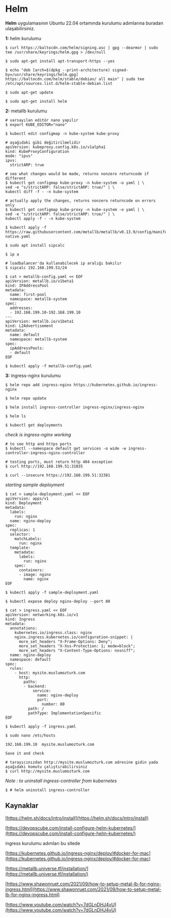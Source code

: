 # Helm
**Helm** uygulamasının Ubuntu 22.04 ortamında kurulumu adımlarına buradan ulaşabilirsiniz.


**1:** helm kurulumu

```shell
$ curl https://baltocdn.com/helm/signing.asc | gpg --dearmor | sudo tee /usr/share/keyrings/helm.gpg > /dev/null

$ sudo apt-get install apt-transport-https --yes

$ echo "deb [arch=$(dpkg --print-architecture) signed-by=/usr/share/keyrings/helm.gpg] https://baltocdn.com/helm/stable/debian/ all main" | sudo tee /etc/apt/sources.list.d/helm-stable-debian.list

$ sudo apt-get update

$ sudo apt-get install helm
```
**2:** metallb kurulumu

```shell
# varsayılan editör nano yapılır
$ export KUBE_EDITOR="nano"

$ kubectl edit configmap -n kube-system kube-proxy

# aşağıdaki gibi değitirilmelidir
apiVersion: kubeproxy.config.k8s.io/v1alpha1
kind: KubeProxyConfiguration
mode: "ipvs"
ipvs:
  strictARP: true

# see what changes would be made, returns nonzero returncode if different
$ kubectl get configmap kube-proxy -n kube-system -o yaml | \
sed -e "s/strictARP: false/strictARP: true/" | \
kubectl diff -f - -n kube-system

# actually apply the changes, returns nonzero returncode on errors only
$ kubectl get configmap kube-proxy -n kube-system -o yaml | \
sed -e "s/strictARP: false/strictARP: true/" | \
kubectl apply -f - -n kube-system

$ kubectl apply -f https://raw.githubusercontent.com/metallb/metallb/v0.13.9/config/manifests/metallb-native.yaml

$ sudo apt install sipcalc

$ ip a

# loadbalancer'da kullanabilecek ip aralığı bakılır
$ sipcalc 192.168.199.51/24

$ cat > metallb-config.yaml << EOF
apiVersion: metallb.io/v1beta1
kind: IPAddressPool
metadata:
  name: first-pool
  namespace: metallb-system
spec:
  addresses:
  - 192.168.199.10-192.168.199.10
---
apiVersion: metallb.io/v1beta1
kind: L2Advertisement
metadata:
  name: default
  namespace: metallb-system
spec:
  ipAddressPools:
  - default
EOF

$ kubectl apply -f metallb-config.yaml

```


**3:** ingress-nginx kurulumu

```shell
$ helm repo add ingress-nginx https://kubernetes.github.io/ingress-nginx

$ helm repo update

$ helm install ingress-controller ingress-nginx/ingress-nginx

$ helm ls

$ kubectl get deployments
```

*check is ingress-nginx working*

```shell
# to see http and https ports
$ kubectl --namespace default get services -o wide -w ingress-controller-ingress-nginx-controller

# testing ports, must return http 404 exception
$ curl http://192.168.199.51:31035 

$ curl --insecure https://192.168.199.51:32381
```

*starting sample deployment*

```shell
$ cat > sample-deployment.yaml << EOF
apiVersion: apps/v1
kind: Deployment
metadata:
  labels:
    run: nginx
  name: nginx-deploy
spec:
  replicas: 1
  selector:
    matchLabels:
      run: nginx
  template:
    metadata:
      labels:
        run: nginx
    spec:
      containers:
      - image: nginx
        name: nginx
EOF

$ kubectl apply -f sample-deployment.yaml

$ kubectl expose deploy nginx-deploy --port 80

$ cat > ingress.yaml << EOF
apiVersion: networking.k8s.io/v1
kind: Ingress
metadata:
  annotations:
    kubernetes.io/ingress.class: nginx
    nginx.ingress.kubernetes.io/configuration-snippet: |
      more_set_headers "X-Frame-Options: Deny";
      more_set_headers "X-Xss-Protection: 1; mode=block";
      more_set_headers "X-Content-Type-Options: nosniff";
  name: nginx-deploy
  namespace: default
spec:
  rules:
    - host: mysite.muslumozturk.com
      http:
        paths:
        - backend:
            service:
              name: nginx-deploy
              port: 
                number: 80
          path: /
          pathType: ImplementationSpecific
EOF

$ kubectl apply -f ingress.yaml

$ sudo nano /etc/hosts
 
192.168.199.10  mysite.muslumozturk.com 
 
Save it and check

# tarayıcınızdan http://mysite.muslumozturk.com adresine gidin yada aşağıdaki komutu çalıştırabilirsiniz
$ curl http://mysite.muslumozturk.com
```


*Note : to uninstall ingress-controller from kubernetes*
```shell
$ # helm uninstall ingress-controller
```






## Kaynaklar

[https://helm.sh/docs/intro/install](https://helm.sh/docs/intro/install)

[https://devopscube.com/install-configure-helm-kubernetes/](https://devopscube.com/install-configure-helm-kubernetes/)

ingress kurulumu adımları bu sitede

[https://kubernetes.github.io/ingress-nginx/deploy/#docker-for-mac](https://kubernetes.github.io/ingress-nginx/deploy/#docker-for-mac)


[https://metallb.universe.tf/installation/](https://metallb.universe.tf/installation/)

[https://www.shawonruet.com/2021/09/how-to-setup-metal-lb-for-nginx-ingress.html](https://www.shawonruet.com/2021/09/how-to-setup-metal-lb-for-nginx-ingress.html)

[https://www.youtube.com/watch?v=7dGLnDHJ4vU](https://www.youtube.com/watch?v=7dGLnDHJ4vU)
